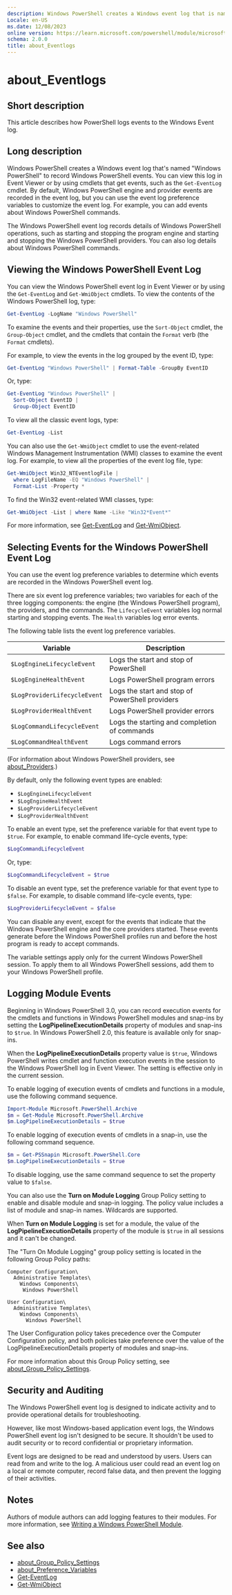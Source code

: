 ```yaml
---
description: Windows PowerShell creates a Windows event log that is named Windows PowerShell to record Windows PowerShell events. You can view this log in Event Viewer or by using cmdlets that get events, such as the `Get-EventLog` cmdlet. By default, Windows PowerShell engine and provider events are recorded in the event log, but you can use the event log preference variables to customize the event log. For example, you can add events about Windows PowerShell commands.
Locale: en-US
ms.date: 12/08/2023
online version: https://learn.microsoft.com/powershell/module/microsoft.powershell.core/about/about_eventlogs?view=powershell-5.1&WT.mc_id=ps-gethelp
schema: 2.0.0
title: about_Eventlogs
---
```


# about_Eventlogs

## Short description
This article describes how PowerShell logs events to the Windows Event log.

## Long description

Windows PowerShell creates a Windows event log that's named "Windows
PowerShell" to record Windows PowerShell events. You can view this log in Event
Viewer or by using cmdlets that get events, such as the `Get-EventLog` cmdlet.
By default, Windows PowerShell engine and provider events are recorded in the
event log, but you can use the event log preference variables to customize the
event log. For example, you can add events about Windows PowerShell commands.

The Windows PowerShell event log records details of Windows PowerShell
operations, such as starting and stopping the program engine and starting and
stopping the Windows PowerShell providers. You can also log details about
Windows PowerShell commands.


## Viewing the Windows PowerShell Event Log

You can view the Windows PowerShell event log in Event Viewer or by using the
`Get-EventLog` and `Get-WmiObject` cmdlets. To view the contents of the Windows
PowerShell log, type:

```powershell
Get-EventLog -LogName "Windows PowerShell"
```

To examine the events and their properties, use the `Sort-Object` cmdlet, the
`Group-Object` cmdlet, and the cmdlets that contain the `Format` verb (the
`Format` cmdlets).

For example, to view the events in the log grouped by the event ID, type:

```powershell
Get-EventLog "Windows PowerShell" | Format-Table -GroupBy EventID
```

Or, type:

```powershell
Get-EventLog "Windows PowerShell" |
  Sort-Object EventID |
  Group-Object EventID
```

To view all the classic event logs, type:

```powershell
Get-EventLog -List
```

You can also use the `Get-WmiObject` cmdlet to use the event-related Windows
Management Instrumentation (WMI) classes to examine the event log. For example,
to view all the properties of the event log file, type:

```powershell
Get-WmiObject Win32_NTEventlogFile |
  where LogFileName -EQ "Windows PowerShell" |
  Format-List -Property *
```

To find the Win32 event-related WMI classes, type:

```powershell
Get-WmiObject -List | where Name -Like "Win32*Event*"
```

For more information, see [Get-EventLog][05] and [Get-WmiObject][06].

## Selecting Events for the Windows PowerShell Event Log

You can use the event log preference variables to determine which events are
recorded in the Windows PowerShell event log.

There are six event log preference variables; two variables for each of the
three logging components: the engine (the Windows PowerShell program), the
providers, and the commands. The `LifecycleEvent` variables log normal starting
and stopping events. The `Health` variables log error events.

The following table lists the event log preference variables.

|           Variable           |                   Description                   |
| ---------------------------- | ----------------------------------------------- |
| `$LogEngineLifecycleEvent`   | Logs the start and stop of PowerShell           |
| `$LogEngineHealthEvent`      | Logs PowerShell program errors                  |
| `$LogProviderLifecycleEvent` | Logs the start and stop of PowerShell providers |
| `$LogProviderHealthEvent`    | Logs PowerShell provider errors                 |
| `$LogCommandLifecycleEvent`  | Logs the starting and completion of commands    |
| `$LogCommandHealthEvent`     | Logs command errors                             |

(For information about Windows PowerShell providers, see
[about_Providers][01].)

By default, only the following event types are enabled:

- `$LogEngineLifecycleEvent`
- `$LogEngineHealthEvent`
- `$LogProviderLifecycleEvent`
- `$LogProviderHealthEvent`

To enable an event type, set the preference variable for that event type to
`$true`. For example, to enable command life-cycle events, type:

```powershell
$LogCommandLifecycleEvent
```

Or, type:

```powershell
$LogCommandLifecycleEvent = $true
```

To disable an event type, set the preference variable for that event type to
`$false`. For example, to disable command life-cycle events, type:

```powershell
$LogProviderLifecycleEvent = $false
```

You can disable any event, except for the events that indicate that the Windows
PowerShell engine and the core providers started. These events generate before
the Windows PowerShell profiles run and before the host program is ready to
accept commands.

The variable settings apply only for the current Windows PowerShell session. To
apply them to all Windows PowerShell sessions, add them to your Windows
PowerShell profile.

## Logging Module Events

Beginning in Windows PowerShell 3.0, you can record execution events for the
cmdlets and functions in Windows PowerShell modules and snap-ins by setting the
**LogPipelineExecutionDetails** property of modules and snap-ins to `$true`. In
Windows PowerShell 2.0, this feature is available only for snap-ins.

When the **LogPipelineExecutionDetails** property value is `$true`, Windows
PowerShell writes cmdlet and function execution events in the session to the
Windows PowerShell log in Event Viewer. The setting is effective only in the
current session.

To enable logging of execution events of cmdlets and functions in a module, use
the following command sequence.

```powershell
Import-Module Microsoft.PowerShell.Archive
$m = Get-Module Microsoft.PowerShell.Archive
$m.LogPipelineExecutionDetails = $true
```

To enable logging of execution events of cmdlets in a snap-in, use the
following command sequence.

```powershell
$m = Get-PSSnapin Microsoft.PowerShell.Core
$m.LogPipelineExecutionDetails = $true
```

To disable logging, use the same command sequence to set the property value to
`$false`.

You can also use the **Turn on Module Logging** Group Policy setting to enable
and disable module and snap-in logging. The policy value includes a list of
module and snap-in names. Wildcards are supported.

When **Turn on Module Logging** is set for a module, the value of the
**LogPipelineExecutionDetails** property of the module is `$true` in all
sessions and it can't be changed.

The "Turn On Module Logging" group policy setting is located in the following
Group Policy paths:

```
Computer Configuration\
  Administrative Templates\
    Windows Components\
     Windows PowerShell

User Configuration\
  Administrative Templates\
    Windows Components\
      Windows PowerShell
```

The User Configuration policy takes precedence over the Computer Configuration
policy, and both policies take preference over the value of the
LogPipelineExecutionDetails property of modules and snap-ins.

For more information about this Group Policy setting, see
[about_Group_Policy_Settings][03].

## Security and Auditing

The Windows PowerShell event log is designed to indicate activity and to
provide operational details for troubleshooting.

However, like most Windows-based application event logs, the Windows PowerShell
event log isn't designed to be secure. It shouldn't be used to audit security
or to record confidential or proprietary information.

Event logs are designed to be read and understood by users. Users can read from
and write to the log. A malicious user could read an event log on a local or
remote computer, record false data, and then prevent the logging of their
activities.

## Notes

Authors of module authors can add logging features to their modules. For more
information, see [Writing a Windows PowerShell Module][02].

## See also

- [about_Group_Policy_Settings][03]
- [about_Preference_Variables][04]
- [Get-EventLog][05]
- [Get-WmiObject][06]

<!-- link references -->
[01]: about_Providers.md
[02]: /powershell/scripting/developer/module/writing-a-windows-powershell-module
[03]: about_Group_Policy_Settings.md
[04]: about_Preference_Variables.md
[05]: xref:Microsoft.PowerShell.Management.Get-EventLog
[06]: xref:Microsoft.PowerShell.Management.Get-WmiObject
